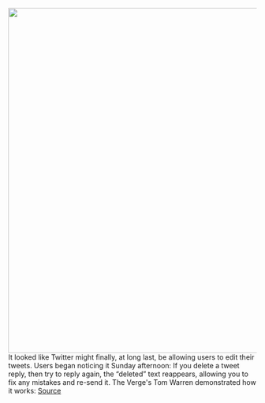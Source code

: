 <img src='https://cdn.vox-cdn.com/thumbor/q3zbjFW3jKTZUJFMlhAdvfE7ItI=/0x0:2040x1360/1200x800/filters:focal(857x517:1183x843)/cdn.vox-cdn.com/uploads/chorus_image/image/67400417/acastro_180827_1777_0002.0.jpg' width='700px' /><br/>
It looked like Twitter might finally, at long last, be allowing users to edit their tweets. Users began noticing it Sunday afternoon: If you delete a tweet reply, then try to reply again, the “deleted” text reappears, allowing you to fix any mistakes and re-send it. The Verge's Tom Warren demonstrated how it works:
<a href='https://www.theverge.com/2020/9/13/21435468/twitter-edit-testing-replies-tweets'> Source <a/>